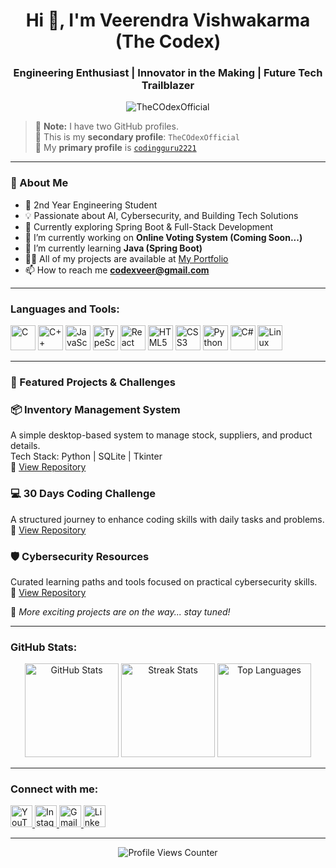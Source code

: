 <h1 align="center">Hi 👋, I'm Veerendra Vishwakarma (The Codex)</h1>
<h3 align="center">Engineering Enthusiast | Innovator in the Making | Future Tech Trailblazer</h3>

<p align="center"> 
  <img src="https://komarev.com/ghpvc/?username=TheCOdexOfficial&label=Profile%20views&color=0e75b6&style=flat" alt="TheCOdexOfficial" /> 
</p>

> 🔁 **Note:** I have two GitHub profiles.  
> 🧠 This is my **secondary profile**: `TheCOdexOfficial`  
> 💼 My **primary profile** is [`codingguru2221`](https://github.com/codingguru2221)

---

### 🚀 About Me

- 🌟 2nd Year Engineering Student  
- 💡 Passionate about AI, Cybersecurity, and Building Tech Solutions  
- 🎯 Currently exploring Spring Boot & Full-Stack Development  
- 🔭 I’m currently working on **Online Voting System (Coming Soon...)**  
- 🌱 I’m currently learning **Java (Spring Boot)**  
- 👨‍💻 All of my projects are available at [My Portfolio](https://codingguru2221.github.io/Portfolio/)  
- 📫 How to reach me **codexveer@gmail.com**

---

<h3 align="left">Languages and Tools:</h3>
<p align="left"> 
  <img src="https://cdn.jsdelivr.net/gh/devicons/devicon/icons/c/c-original.svg" alt="C" width="40" height="40"/>
  <img src="https://cdn.jsdelivr.net/gh/devicons/devicon/icons/cplusplus/cplusplus-original.svg" alt="C++" width="40" height="40"/>
  <img src="https://cdn.jsdelivr.net/gh/devicons/devicon/icons/javascript/javascript-original.svg" alt="JavaScript" width="40" height="40"/>
  <img src="https://cdn.jsdelivr.net/gh/devicons/devicon/icons/typescript/typescript-original.svg" alt="TypeScript" width="40" height="40"/>
  <img src="https://cdn.jsdelivr.net/gh/devicons/devicon/icons/react/react-original.svg" alt="React" width="40" height="40"/>
  <img src="https://cdn.jsdelivr.net/gh/devicons/devicon/icons/html5/html5-original.svg" alt="HTML5" width="40" height="40"/>
  <img src="https://cdn.jsdelivr.net/gh/devicons/devicon/icons/css3/css3-original.svg" alt="CSS3" width="40" height="40"/>
  <img src="https://cdn.jsdelivr.net/gh/devicons/devicon/icons/python/python-original.svg" alt="Python" width="40" height="40"/>
  <img src="https://cdn.jsdelivr.net/gh/devicons/devicon/icons/csharp/csharp-original.svg" alt="C#" width="40" height="40"/>
  <img src="https://cdn.jsdelivr.net/gh/devicons/devicon/icons/linux/linux-original.svg" alt="Linux" width="40" height="40"/>
</p>

---

<h3 align="left">🌟 Featured Projects & Challenges</h3>

### 📦 Inventory Management System  
A simple desktop-based system to manage stock, suppliers, and product details.  
Tech Stack: Python | SQLite | Tkinter  
🔗 [View Repository](https://github.com/codingguru2221/Inventory-management-system)

### 💻 30 Days Coding Challenge  
A structured journey to enhance coding skills with daily tasks and problems.  
🔗 [View Repository](https://github.com/codingguru2221/30-days-coding-Challenge)

### 🛡️ Cybersecurity Resources  
Curated learning paths and tools focused on practical cybersecurity skills.  
🔗 [View Repository](https://github.com/codingguru2221/CyberSecurity)

🚧 _More exciting projects are on the way... stay tuned!_

---

<h3 align="left">GitHub Stats:</h3>
<div align="center">
  <img src="https://github-readme-stats.vercel.app/api?username=TheCOdexOfficial&theme=default&hide_border=false&include_all_commits=true&count_private=true" height="150" alt="GitHub Stats"  />
  <img src="https://nirzak-streak-stats.vercel.app/?user=TheCOdexOfficial&theme=default&hide_border=false" height="150" alt="Streak Stats"  />
  <img src="https://github-readme-stats.vercel.app/api/top-langs/?username=TheCOdexOfficial&theme=default&hide_border=false&include_all_commits=true&count_private=true&layout=compact" height="150" alt="Top Languages"  />
</div>

---

<h3 align="left">Connect with me:</h3>
<p align="left">
  <a href="https://www.youtube.com/@code_ideas" target="_blank">
    <img src="https://img.shields.io/static/v1?message=YouTube&logo=youtube&label=&color=FF0000&logoColor=white&labelColor=&style=for-the-badge" height="35" alt="YouTube" />
  </a>
  <a href="https://www.instagram.com/__the_codex__/" target="_blank">
    <img src="https://img.shields.io/static/v1?message=Instagram&logo=instagram&label=&color=E4405F&logoColor=white&labelColor=&style=for-the-badge" height="35" alt="Instagram" />
  </a>
  <a href="mailto:codexveer@gmail.com" target="_blank">
    <img src="https://img.shields.io/static/v1?message=Gmail&logo=gmail&label=&color=D14836&logoColor=white&labelColor=&style=for-the-badge" height="35" alt="Gmail" />
  </a>
  <a href="https://www.linkedin.com/in/veerendra-vishwakarma-0028a8344/" target="_blank">
    <img src="https://img.shields.io/static/v1?message=LinkedIn&logo=linkedin&label=&color=0077B5&logoColor=white&labelColor=&style=for-the-badge" height="35" alt="LinkedIn" />
  </a>
</p>

---

<div align="center">
  <img src="https://profile-counter.glitch.me/TheCOdexOfficial/count.svg?" alt="Profile Views Counter" />
</div>
